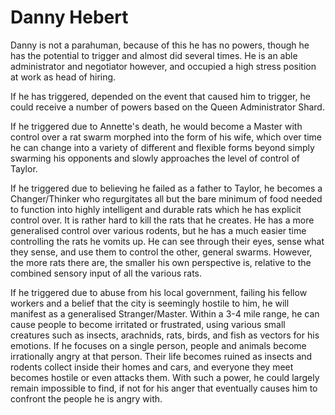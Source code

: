 # Danny Hebert
Danny is not a parahuman, because of this he has no powers, though he has the potential to trigger and almost did several times. He is an able administrator and negotiator however, and occupied a high stress position at work as head of hiring.

If he has triggered, depended on the event that caused him to trigger, he could receive a number of powers based on the Queen Administrator Shard.

If he triggered due to Annette's death, he would become a Master with control over a rat swarm morphed into the form of his wife, which over time he can change into a variety of different and flexible forms beyond simply swarming his opponents and slowly approaches the level of control of Taylor.

If he triggered due to believing he failed as a father to Taylor, he becomes a Changer/Thinker who regurgitates all but the bare minimum of food needed to function into highly intelligent and durable rats which he has explicit control over. It is rather hard to kill the rats that he creates. He has a more generalised control over various rodents, but he has a much easier time controlling the rats he vomits up. He can see through their eyes, sense what they sense, and use them to control the other, general swarms. However, the more rats there are, the smaller his own perspective is, relative to the combined sensory input of all the various rats.

If he triggered due to abuse from his local government, failing his fellow workers and a belief that the city is seemingly hostile to him, he will manifest as a generalised Stranger/Master. Within a 3-4 mile range, he can cause people to become irritated or frustrated, using various small creatures such as insects, arachnids, rats, birds, and fish as vectors for his emotions. If he focuses on a single person, people and animals become irrationally angry at that person. Their life becomes ruined as insects and rodents collect inside their homes and cars, and everyone they meet becomes hostile or even attacks them. With such a power, he could largely remain impossible to find, if not for his anger that eventually causes him to confront the people he is angry with.
